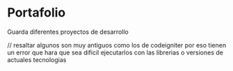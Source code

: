 # Portafolio
Guarda diferentes proyectos de desarrollo

// resaltar algunos son muy antiguos como los de codeigniter por eso tienen un error que hara que sea dificil ejecutarlos con las librerias o versiones de actuales tecnologias
